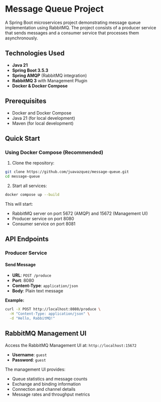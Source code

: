 # Message Queue Project

A Spring Boot microservices project demonstrating message queue implementation using RabbitMQ. The project consists of a producer service that sends messages and a consumer service that processes them asynchronously.

## Technologies Used

- **Java 21**
- **Spring Boot 3.5.3**
- **Spring AMQP** (RabbitMQ integration)
- **RabbitMQ 3** with Management Plugin
- **Docker & Docker Compose**

## Prerequisites

- Docker and Docker Compose
- Java 21 (for local development)
- Maven (for local development)

## Quick Start

### Using Docker Compose (Recommended)

1. Clone the repository:

```bash
git clone https://github.com/juavazquez/message-queue.git
cd message-queue
```

2. Start all services:

```bash
docker compose up --build
```

This will start:

- RabbitMQ server on port 5672 (AMQP) and 15672 (Management UI)
- Producer service on port 8080
- Consumer service on port 8081

## API Endpoints

### Producer Service

#### Send Message

- **URL**: `POST /produce`
- **Port**: 8080
- **Content-Type**: `application/json`
- **Body**: Plain text message

**Example:**

```bash
curl -X POST http://localhost:8080/produce \
  -H "Content-Type: application/json" \
  -d "Hello, RabbitMQ!"
```

## RabbitMQ Management UI

Access the RabbitMQ Management UI at: `http://localhost:15672`

- **Username**: `guest`
- **Password**: `guest`

The management UI provides:

- Queue statistics and message counts
- Exchange and binding information
- Connection and channel details
- Message rates and throughput metrics
